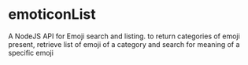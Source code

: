 # emoticonList
A NodeJS API for Emoji search and listing.
to return categories of emoji present, retrieve list of emoji of a category and search for meaning of a specific emoji
